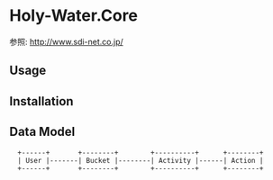 # Holy-Water.Core

参照: http://www.sdi-net.co.jp/

## Usage

## Installation

## Data Model

```
  +------+       +--------+        +----------+      +--------+
  | User |-------| Bucket |--------| Activity |------| Action |
  +------+       +--------+        +----------+      +--------+
```
